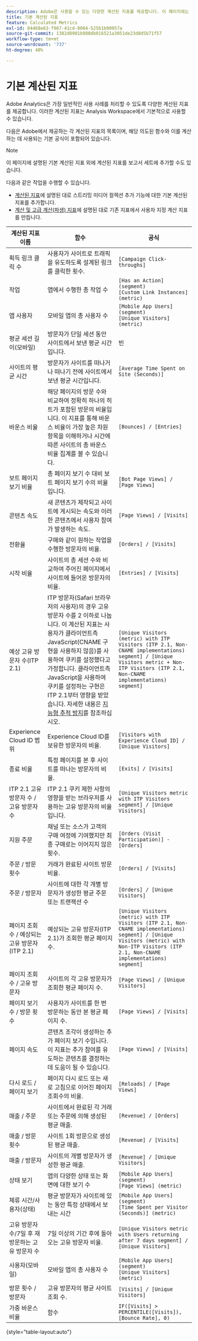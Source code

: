 ```yaml
---
description: Adobe은 사용할 수 있는 다양한 계산된 지표를 제공합니다. 이 페이지에는 이러한 지표와 그 사용 용도가 나열됩니다.
title: 기본 계산된 지표
feature: Calculated Metrics
exl-id: 84468e63-f967-41cd-8084-525b1b90957a
source-git-commit: 1382d8901b980db016521a3051de23d8d5b71f57
workflow-type: tm+mt
source-wordcount: '737'
ht-degree: 40%

---
```


# 기본 계산된 지표

Adobe Analytics은 가장 일반적인 사용 사례를 처리할 수 있도록 다양한 계산된 지표를 제공합니다. 이러한 계산된 지표는 Analysis Workspace에서 기본적으로 사용할 수 있습니다.

다음은 Adobe에서 제공하는 각 계산된 지표의 목록이며, 해당 의도된 함수와 이를 계산하는 데 사용되는 기본 공식이 포함되어 있습니다.

>[!NOTE]
>
>이 페이지에 설명된 기본 계산된 지표 외에 계산된 지표를 보고서 세트에 추가할 수도 있습니다.
>
>다음과 같은 작업을 수행할 수 있습니다.
> * [계산된 지표](https://experienceleague.adobe.com/docs/media-analytics/using/implementation/variables/calculated-metrics.html)에 설명된 대로 스트리밍 미디어 컬렉션 추가 기능에 대한 기본 계산된 지표를 추가합니다.
> * [계산 및 고급 계산(파생) 지표](/help/components/c-calcmetrics/cm-overview.md)에 설명된 대로 기존 지표에서 사용자 지정 계산 지표를 만듭니다.


| 계산된 지표 이름 | 함수 | 공식 |
| --- | --- | --- |
| 획득 링크 클릭 수 | 사용자가 사이트로 트래픽을 유도하도록 설계된 링크를 클릭한 횟수. | `[Campaign Click-throughs]` |
| 작업 | 앱에서 수행한 총 작업 수 | `[Has an Action] (segment)`<br>`[Custom Link Instances] (metric)` |
| 앱 사용자 | 모바일 앱의 총 사용자 수 | `[Mobile App Users] (segment)`<br>`[Unique Visitors] (metric)` |
| 평균 세션 길이(모바일) | 방문자가 단일 세션 동안 사이트에서 보낸 평균 시간입니다. | 빈 |
| 사이트의 평균 시간 | 방문자가 사이트를 떠나거나 떠나기 전에 사이트에서 보낸 평균 시간입니다. | `[Average Time Spent on Site (Seconds)]` |
| 바운스 비율 | 해당 페이지의 방문 수와 비교하여 정확히 하나의 히트가 포함된 방문의 비율입니다. 이 지표를 통해 바운스 비율이 가장 높은 차원 항목을 이해하거나 시간에 따른 사이트의 총 바운스 비율 집계를 볼 수 있습니다. | `[Bounces] / [Entries]` |
| 보트 페이지 보기 비율 | 총 페이지 보기 수 대비 보트 페이지 보기 수의 비율입니다. | `[Bot Page Views] / [Page Views]` |
| 콘텐츠 속도 | 새 콘텐츠가 제작되고 사이트에 게시되는 속도와 이러한 콘텐츠에서 사용자 참여가 발생하는 속도. | `[Page Views] / [Visits]` |
| 전환율 | 구매와 같이 원하는 작업을 수행한 방문자의 비율. | `[Orders] / [Visits]` |
| 시작 비율 | 사이트의 총 세션 수와 비교하여 주어진 페이지에서 사이트에 들어온 방문자의 비율. | `[Entries] / [Visits]` |
| 예상 고유 방문자 수(ITP 2.1) | ITP 방문자(Safari 브라우저의 사용자)의 경우 고유 방문자 수를 2 이하로 나눕니다. 이 계산된 지표는 사용자가 클라이언트측 JavaScript(CNAME 구현을 사용하지 않음)를 사용하여 쿠키를 설정했다고 가정합니다. 클라이언트측 JavaScript을 사용하여 쿠키를 설정하는 구현은 ITP 2.1부터 영향을 받았습니다. 자세한 내용은 [지능형 추적 방지](https://webkit.org/blog/8613/intelligent-tracking-prevention-2-1/)를 참조하십시오. | `[Unique Visitors (metric) with ITP Visitors (ITP 2.1, Non-CNAME implementations) segment] / [Unique Visitors metric + Non-ITP Visitors (ITP 2.1, Non-CNAME implementations) segment]` |
| Experience Cloud ID 범위 | Experience Cloud ID를 보유한 방문자의 비율. | `[Visitors with Experience Cloud ID] / [Unique Visitors]` |
| 종료 비율 | 특정 페이지를 본 후 사이트를 떠나는 방문자의 비율. | `[Exits] / [Visits]` |
| ITP 2.1 고유 방문자 수 / 고유 방문자 수 | ITP 2.1 쿠키 제한 사항의 영향을 받는 브라우저를 사용하는 고유 방문자의 비율입니다. | `[Unique Visitors metric with ITP Visitors segment] / [Unique Visitors]` |
| 지원 주문 | 채널 또는 소스가 고객의 구매 여정에 기여했지만 최종 구매로는 이어지지 않은 횟수. | `[Orders (Visit Participation)] - [Orders]` |
| 주문 / 방문 횟수 | 거래가 완료된 사이트 방문 비율. | `[Orders] / [Visits]` |
| 주문 / 방문자 | 사이트에 대한 각 개별 방문자가 생성한 평균 주문 또는 트랜잭션 수 | `[Orders] / [Unique Visitors]` |
| 페이지 조회수 / 예상되는 고유 방문자 (ITP 2.1) | 예상되는 고유 방문자(ITP 2.1)가 조회한 평균 페이지 수. | `[Unique Visitors (metric) with ITP Visitors (ITP 2.1, Non-CNAME implementations) segment] / [Unique Visitors (metric) with Non-ITP Visitors (ITP 2.1, Non-CNAME implementations) segment]` |
| 페이지 조회수 / 고유 방문자 | 사이트의 각 고유 방문자가 조회한 평균 페이지 수. | `[Page Views] / [Unique Visitors]` |
| 페이지 보기 수 / 방문 횟수 | 사용자가 사이트를 한 번 방문하는 동안 본 평균 페이지 수. | `[Page Views] / [Visits]` |
| 페이지 속도 | 콘텐츠 조각이 생성하는 추가 페이지 보기 수입니다. 이 지표는 추가 참여를 유도하는 콘텐츠를 결정하는 데 도움이 될 수 있습니다. | `[Page Views] / [Visits]` |
| 다시 로드 / 페이지 보기 | 페이지 다시 로드 또는 새로 고침으로 이어진 페이지 조회수의 비율. | `[Reloads] / [Page Views]` |
| 매출 / 주문 | 사이트에서 완료된 각 거래 또는 주문에 의해 생성된 평균 매출. | `[Revenue] / [Orders]` |
| 매출 / 방문 횟수 | 사이트 1회 방문으로 생성된 평균 매출. | `[Revenue] / [Visits]` |
| 매출 / 방문자 | 사이트의 개별 방문자가 생성한 평균 매출. | `[Revenue] / [Unique Visitors]` |
| 상태 보기 | 앱의 다양한 상태 또는 화면에 대한 보기 수 | `[Mobile App Users] (segment)`<br>`[Page Views] (metric)` |
| 체류 시간/사용자(상태) | 평균 방문자가 사이트에 있는 동안 특정 상태에서 보내는 시간 | `[Mobile App Users] (segment)`<br>`[Time Spent per Visitor (Seconds)] (metric)` |
| 고유 방문자 수/7일 후 재방문하는 고유 방문자 수 | 7일 이상의 기간 후에 돌아오는 고유 방문자 비율. | `[Unique Visitors metric with Users returning after 7 days segment] / [Unique Visitors]` |
| 사용자(모바일) | 모바일 앱의 총 사용자 수 | `[Mobile App Users] (segment)`<br>`[Unique Visitors] (metric)` |
| 방문 횟수 / 방문자 | 고유 방문자의 평균 사이트 조회 수. | `[Visits] / [Unique Visitors]` |
| 가중 바운스 비율 | 함수 | `IF([Visits] > PERCENTILE([Visits]), [Bounce Rate], 0)` |

{style="table-layout:auto"}
